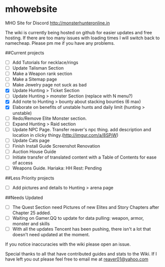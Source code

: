 # mhowebsite
MHO Site for Discord http://monsterhunteronline.in

The wiki is currently being hosted on github for easier updates and free hosting.  If there are too many issues with loading times I will switch back to namecheap.  Please pm me if you have any problems.

##Current projects
- [ ] Add Tutorials for necklace/rings
- [ ] Update Talisman Section
- [ ] Make a Weapon rank section
- [ ] Make a Sitemap page
- [ ] Make Jewelry page not suck as bad  
- [x] Update Hunting > Ticket Section
- [ ] Update Hunting > monster Section (replace with N menu?)
- [x] Add note to Hunting > bounty about stacking bounties (6 max)
- [x] Elaborate on benefits of unstable hunts and daily limit (hunting > unstable)
- [ ] Redo/Remove Elite Monster section.
- [ ] Expand Hunting > Raid section
- [ ] Update NPC Page. Transfer reaver's npc thing. add description and location in clicky thingy.(http://imgur.com/a/8SPjW)
- [ ] Update Cats page 
- [ ] Finish Install Guide Screenshot Renovation
- [ ] Auction House Guide
- [ ] Initiate transfer of translated content with a Table of Contents for ease of access
- [ ] Weapons Guide. Hariaka: HH Rest: Pending

##Less Priority projects
- [ ] Add pictures and details to Hunting > arena page

##Needs Updated
- [ ] The Quest Section need Pictures of new Elites and Story Chapters after Chapter 25 added.
- [ ] Waiting on Gamer.QQ to update for data pulling: weapon, armor, monster and skills
- [ ] With all the updates Tencent has been pushing, there isn't a lot that doesn't need updated at the moment.

If you notice inaccuracies with the wiki please open an issue.


Special thanks to all that have contributed guides and stats to the Wiki. If I have left you out please feel free to email me at reaver01@yahoo.com
